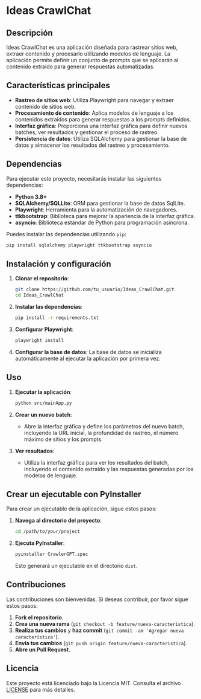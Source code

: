 # Ideas CrawlChat

## Descripción

Ideas CrawlChat es una aplicación diseñada para rastrear sitios web, extraer contenido y procesarlo utilizando modelos de lenguaje. La aplicación permite definir un conjunto de prompts que se aplicarán al contenido extraído para generar respuestas automatizadas.

## Características principales

- **Rastreo de sitios web**: Utiliza Playwright para navegar y extraer contenido de sitios web.
- **Procesamiento de contenido**: Aplica modelos de lenguaje a los contenidos extraídos para generar respuestas a los prompts definidos.
- **Interfaz gráfica**: Proporciona una interfaz gráfica para definir nuevos batches, ver resultados y gestionar el proceso de rastreo.
- **Persistencia de datos**: Utiliza SQLAlchemy para gestionar la base de datos y almacenar los resultados del rastreo y procesamiento.

## Dependencias

Para ejecutar este proyecto, necesitarás instalar las siguientes dependencias:

- **Python 3.8+**
- **SQLAlchemy/SQLLite**: ORM para gestionar la base de datos SqlLite.
- **Playwright**: Herramienta para la automatización de navegadores.
- **ttkbootstrap**: Biblioteca para mejorar la apariencia de la interfaz gráfica.
- **asyncio**: Biblioteca estándar de Python para programación asíncrona.

Puedes instalar las dependencias utilizando `pip`:

```sh
pip install sqlalchemy playwright ttkbootstrap asyncio
```

## Instalación y configuración

1. **Clonar el repositorio**:
    ```sh
    git clone https://github.com/tu_usuario/Ideas_CrawlChat.git
    cd Ideas_CrawlChat
    ```

2. **Instalar las dependencias**:
    ```sh
    pip install -r requirements.txt
    ```

3. **Configurar Playwright**:
    ```sh
    playwright install
    ```

4. **Configurar la base de datos**:
    La base de datos se inicializa automáticamente al ejecutar la aplicación por primera vez.

## Uso

1. **Ejecutar la aplicación**:
    ```sh
    python src/mainApp.py
    ```

2. **Crear un nuevo batch**:
    - Abre la interfaz gráfica y define los parámetros del nuevo batch, incluyendo la URL inicial, la profundidad de rastreo, el número máximo de sitios y los prompts.

3. **Ver resultados**:
    - Utiliza la interfaz gráfica para ver los resultados del batch, incluyendo el contenido extraído y las respuestas generadas por los modelos de lenguaje.

## Crear un ejecutable con PyInstaller

Para crear un ejecutable de la aplicación, sigue estos pasos:

1. **Navega al directorio del proyecto**:
    ```sh
    cd /path/to/your/project
    ```

2. **Ejecuta PyInstaller**:
    ```sh
    pyinstaller CrawlerGPT.spec
    ```

    Esto generará un ejecutable en el directorio `dist`.

## Contribuciones

Las contribuciones son bienvenidas. Si deseas contribuir, por favor sigue estos pasos:

1. **Fork el repositorio**.
2. **Crea una nueva rama** (`git checkout -b feature/nueva-caracteristica`).
3. **Realiza tus cambios** y **haz commit** (`git commit -am 'Agregar nueva característica'`).
4. **Envía tus cambios** (`git push origin feature/nueva-caracteristica`).
5. **Abre un Pull Request**.

## Licencia

Este proyecto está licenciado bajo la Licencia MIT. Consulta el archivo [LICENSE](LICENSE) para más detalles.
